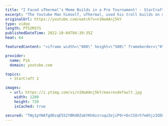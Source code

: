 ```yaml
---
title: "I Faced uThermal’s Meme Builds in a Pro Tournament! - StarCraft 2"
excerpt: "The Youtube Man himself, uThermal, used his troll builds on me in a Pro Tournament, the EPT NA Weekly 143! Who will win this best of 3? Which crazy meme builds will be throw at me? -- 🐷 Main Channel: https://www.youtube.com/user/PiGstarcraft 🐷 Second Channel for Learning StarCraft 2: https://www.youtube.com/c/PiGRandom"
originalUrl: https://youtube.com/watch?v=n1NaAAnj5kY
type: video
length: PT52M37S
publishedDateTime: 2022-10-04T04:39:35Z
heat: 64

featuredContent: "<iframe width=\"800\" height=\"500\" frameborder=\"0\" src=\"https://www.youtube.com/embed/n1NaAAnj5kY\" allow=\"accelerometer; autoplay; encrypted-media; gyroscope; picture-in-picture\" allowfullscreen></iframe>"

provider:
  name: PiG
  domain: youtube.com

topics:
  - StarCraft 2

images:
  - url: https://i.ytimg.com/vi/n1NaAAnj5kY/maxresdefault.jpg
    width: 1280
    height: 720
    isCached: true

secured: "TWy1pYWATg8DzqE552YBRd0ZabYKh0zzruqzZejiP9r+DcCSOrh7e6hjzIQ9XUnHbKxktXpq1Ox1tSoK0+k5K+kfL6xWXEKbn9YFZrEEv28Kd2ToXXfFLQHv6j8/qFvYQgLFuiK1+ebUb5FHiyrF19fMXHiysOgkCuFe9ABp1Ev8iPGupXuCc2CuEGJ4+ZksTCbBMciLhCDXqEjka0nGysaR4M8QHgQpSTKoVIdJ9WXCSwUPf9Fm7TS7DJpjkW/wvV/GdhFccDm99LibWHWFrE39GbKXASdN+vaIpLTv2evVK3vwlTtVK00EgkbWE59SgC1ACxzL/stEP/RNbrLjvxL5Ln3NZDebAVkCJ/D1Nptmn84jQuHLTfue9uzFfPIgJpIRvlhvQ9zwLRGpaZK6tmR/B5MwNORq1FMy2CKDVY0=;xtBg9GjQKHFfMYIBtHvBew=="
---
```


